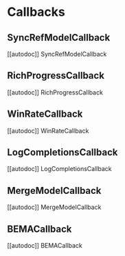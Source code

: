 # Callbacks

## SyncRefModelCallback

[[autodoc]] SyncRefModelCallback

## RichProgressCallback

[[autodoc]] RichProgressCallback

## WinRateCallback

[[autodoc]] WinRateCallback

## LogCompletionsCallback

[[autodoc]] LogCompletionsCallback

## MergeModelCallback

[[autodoc]] MergeModelCallback

## BEMACallback

[[autodoc]] BEMACallback